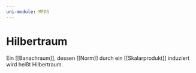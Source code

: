 ```yaml
---
uni-module: MFDS
---
```


# Hilbertraum

Ein [[Banachraum]], dessen [[Norm]] durch ein [[Skalarprodukt]] induziert wird heißt Hilbertraum.
